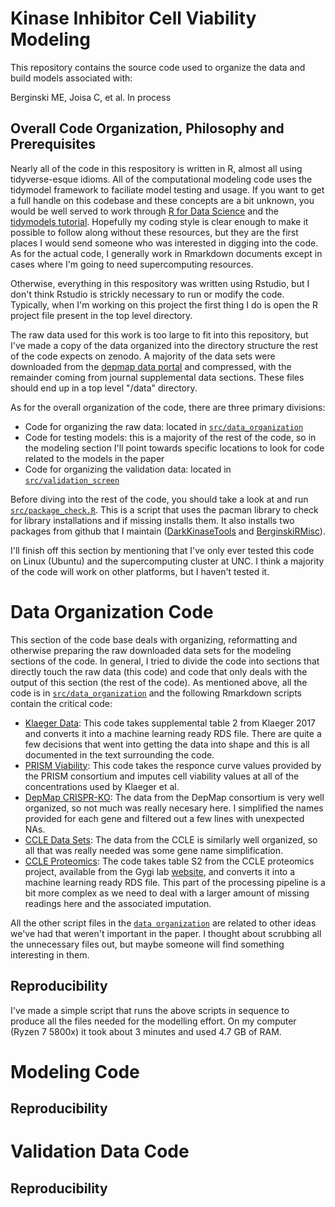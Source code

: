 # Kinase Inhibitor Cell Viability Modeling

This repository contains the source code used to organize the data and build models associated with:

Berginski ME, Joisa C, et al. In process

## Overall Code Organization, Philosophy and Prerequisites

Nearly all of the code in this respository is written in R, almost all using tidyverse-esque idioms. All of the computational modeling code uses the tidymodel framework to faciliate model testing and usage. If you want to get a full handle on this codebase and these concepts are a bit unknown, you would be well served to work through [R for Data Science](https://r4ds.had.co.nz/) and the [tidymodels tutorial](https://www.tidymodels.org/start/models/). Hopefully my coding style is clear enough to make it possible to follow along without these resources, but they are the first places I would send someone who was interested in digging into the code. As for the actual code, I generally work in Rmarkdown documents except in cases where I'm going to need supercomputing resources.

Otherwise, everything in this respository was written using Rstudio, but I don't think Rstudio is strickly necessary to run or modify the code. Typically, when I'm working on this project the first thing I do is open the R project file present in the top level directory. 

The raw data used for this work is too large to fit into this repository, but I've made a copy of the data organized into the directory structure the rest of the code expects on zenodo. A majority of the data sets were downloaded from the [depmap data portal](https://depmap.org/portal/download/) and compressed, with the remainder coming from journal supplemental data sections. These files should end up in a top level "/data" directory.

As for the overall organization of the code, there are three primary divisions:

* Code for organizing the raw data: located in [`src/data_organization`](src/data_organization)
* Code for testing models: this is a majority of the rest of the code, so in the modeling section I'll point towards specific locations to look for code related to the models in the paper
* Code for organizing the validation data: located in [`src/validation_screen`](src/validation_screen)

Before diving into the rest of the code, you should take a look at and run [`src/package_check.R`](src/package_check.R). This is a script that uses the pacman library to check for library installations and if missing installs them. It also installs two packages from github that I maintain ([DarkKinaseTools](https://github.com/IDG-Kinase/DarkKinaseTools) and [BerginskiRMisc](https://github.com/mbergins/BerginskiRMisc)). 

I'll finish off this section by mentioning that I've only ever tested this code on Linux (Ubuntu) and the supercomputing cluster at UNC. I think a majority of the code will work on other platforms, but I haven't tested it.

# Data Organization Code

This section of the code base deals with organizing, reformatting and otherwise preparing the raw downloaded data sets for the modeling sections of the code. In general, I tried to divide the code into sections that directly touch the raw data (this code) and code that only deals with the output of this section (the rest of the code). As mentioned above, all the code is in [`src/data_organization`](src/data_organaization) and the following Rmarkdown scripts contain the critical code:

* [Klaeger Data](`src/data_organization/process_klaeger_data/klaeger_data_processing.Rmd`): This code takes supplemental table 2 from Klaeger 2017 and converts it into a machine learning ready RDS file. There are quite a few decisions that went into getting the data into shape and this is all documented in the text surrounding the code.
* [PRISM Viability](`src/data_organization/prep_PRISM_for_ML/prep_PRISM_for_ML.Rmd`): This code takes the responce curve values provided by the PRISM consortium and imputes cell viability values at all of the concentrations used by Klaeger et al.
* [DepMap CRISPR-KO](`src/data_organization/prep_depmap_data_for_ML/prep_depmap_for_ML.Rmd`): The data from the DepMap consortium is very well organized, so not much was really necesary here. I simplified the names provided for each gene and filtered out a few lines with unexpected NAs.
* [CCLE Data Sets](`src/data_organization/prep_CCLE_data_for_ML/prep_CCLE_for_ML.Rmd`): The data from the CCLE is similarly well organized, so all that was really needed was some gene name simplification.
* [CCLE Proteomics](`src/data_organization/prep_CCLE_proteomics_data/prep_CCLE_proteomics_data.Rmd`): The code takes table S2 from the CCLE proteomics project, available from the Gygi lab [website](https://gygi.hms.harvard.edu/publications/ccle.html), and converts it into a machine learning ready RDS file. This part of the processing pipeline is a bit more complex as we need to deal with a larger amount of missing readings here and the associated imputation.

All the other script files in the [`data organization`](src/data_organaization) are related to other ideas we've had that weren't important in the paper. I thought about scrubbing all the unnecessary files out, but maybe someone will find something interesting in them.

## Reproducibility

I've made a simple script that runs the above scripts in sequence to produce all the files needed for the modelling effort. On my computer (Ryzen 7 5800x) it took about 3 minutes and used 4.7 GB of RAM.

# Modeling Code

## Reproducibility

# Validation Data Code

## Reproducibility
